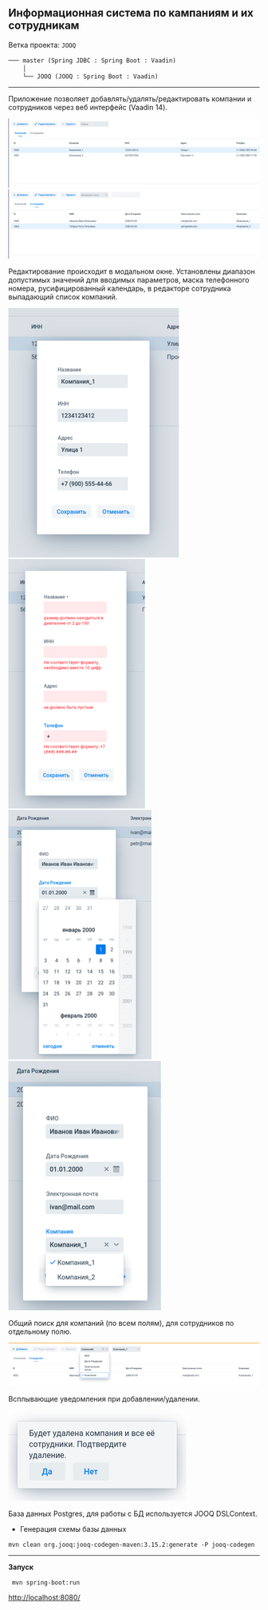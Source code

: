 Информационная система по кампаниям и их сотрудникам
----------------------------------------------------

Ветка проекта: `JOOQ`
```shell
─── master (Spring JDBC : Spring Boot : Vaadin)
    │
    └── JOOQ (JOOQ : Spring Boot : Vaadin)
```
___

Приложение позволяет добавлять/удалять/редактировать компании и сотрудников через веб интерфейс (Vaadin 14).

![компании](images/companies_tab.png)
![сотрудники](images/employee_tab.png)

Редактирование происходит в модальном окне. Установлены диапазон допустимых значений для вводимых параметров,
маска телефонного номера, русифицированный календарь, в редакторе сотрудника выпадающий список компаний.

![](images/company_edit.png) ![](images/company_edit_valid.png) ![](images/calendar.png) ![](images/companies_drop-down.png)

Общий поиск для компаний (по всем полям), для сотрудников по отдельному полю.

![](images/search_by_company.png)

Всплывающие уведомления при добавлении/удалении.

![](images/notofication.png)

База данных Postgres, для работы с БД используется JOOQ DSLContext.

- Генерация схемы базы данных
```shell
mvn clean org.jooq:jooq-codegen-maven:3.15.2:generate -P jooq-codegen
```

---

**Запуск**
```
 mvn spring-boot:run
```

[http://localhost:8080/](http://localhost:8080/)

